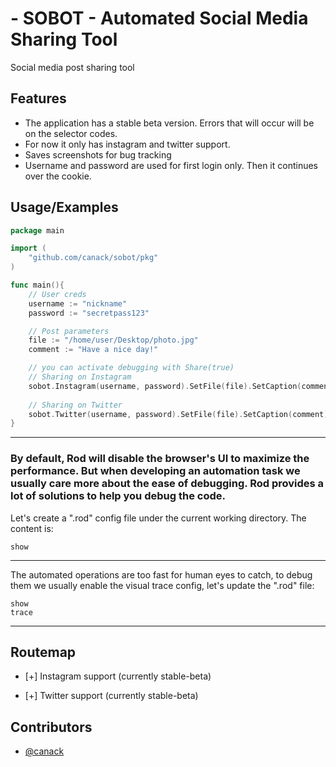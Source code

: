 # - SOBOT - Automated Social Media Sharing Tool

Social media post sharing tool

## Features

- The application has a stable beta version. Errors that will occur will be on the selector codes.
- For now it only has instagram and twitter support.
- Saves screenshots for bug tracking
- Username and password are used for first login only. Then it continues over the cookie.

## Usage/Examples

```go
package main

import (
    "github.com/canack/sobot/pkg"
)

func main(){
    // User creds
    username := "nickname"
    password := "secretpass123"

    // Post parameters
    file := "/home/user/Desktop/photo.jpg"
    comment := "Have a nice day!"

    // you can activate debugging with Share(true)
    // Sharing on Instagram
    sobot.Instagram(username, password).SetFile(file).SetCaption(comment).Share(true)
	
    // Sharing on Twitter
    sobot.Twitter(username, password).SetFile(file).SetCaption(comment).Share(true)
}
```

---
### By default, Rod will disable the browser's UI to maximize the performance. But when developing an automation task we usually care more about the ease of debugging. Rod provides a lot of solutions to help you debug the code.

 Let's create a ".rod" config file under the current working directory. The content is:

```show```

---

The automated operations are too fast for human eyes to catch, to debug them we usually enable the visual trace config, let's update the ".rod" file:

```
show
trace
```
---

## Routemap

- [+] Instagram support (currently stable-beta)

- [+] Twitter support (currently stable-beta)


## Contributors

- [@canack](https://www.github.com/canack)